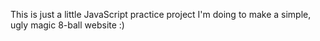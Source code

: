 This is just a little JavaScript practice project I'm doing to make a simple, ugly magic 8-ball website :)